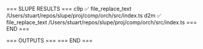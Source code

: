 === SLUPE RESULTS ===
c9p ✅ file_replace_text /Users/stuart/repos/slupe/proj/comp/orch/src/index.ts
d2m ✅ file_replace_text /Users/stuart/repos/slupe/proj/comp/orch/src/index.ts
=== END ===

=== OUTPUTS ===
=== END ===